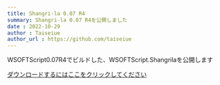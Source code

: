 ```yaml
---
title: Shangri-la 0.07 R4
summary: Shangri-la 0.07 R4を公開しました
date : 2022-10-29
author : Taiseiue
author_url : https://github.com/taiseiue
---
```

WSOFTScript0.07R4でビルドした、WSOFTScript.Shangrilaを公開します

[ダウンロードするにはここをクリックしてください](https://download.wsoft.ws/WS00063)